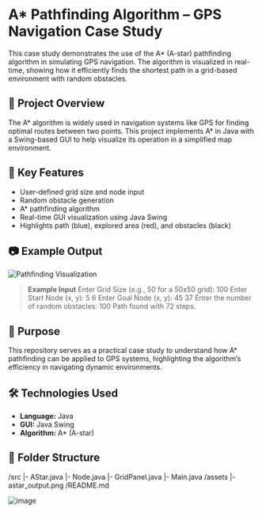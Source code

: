 # A* Pathfinding Algorithm – GPS Navigation Case Study

This case study demonstrates the use of the A* (A-star) pathfinding algorithm in simulating GPS navigation. The algorithm is visualized in real-time, showing how it efficiently finds the shortest path in a grid-based environment with random obstacles.

## 📌 Project Overview

The A* algorithm is widely used in navigation systems like GPS for finding optimal routes between two points. This project implements A* in Java with a Swing-based GUI to help visualize its operation in a simplified map environment.

## 🧠 Key Features

- User-defined grid size and node input
- Random obstacle generation
- A* pathfinding algorithm
- Real-time GUI visualization using Java Swing
- Highlights path (blue), explored area (red), and obstacles (black)

## 📷 Example Output

![Pathfinding Visualization](./assets/astar_output.png)

> **Example Input**
Enter Grid Size (e.g., 50 for a 50x50 grid): 100
Enter Start Node (x, y): 5 6
Enter Goal Node (x, y): 45 37
Enter the number of random obstacles: 100
Path found with 72 steps.


## 🎯 Purpose

This repository serves as a practical case study to understand how A* pathfinding can be applied to GPS systems, highlighting the algorithm’s efficiency in navigating dynamic environments.

## 🛠️ Technologies Used

- **Language:** Java
- **GUI:** Java Swing
- **Algorithm:** A* (A-star)

## 📁 Folder Structure

/src
|- AStar.java
|- Node.java
|- GridPanel.java
|- Main.java
/assets
|- astar_output.png
/README.md

![image](https://github.com/user-attachments/assets/07a5466e-f064-4bc4-88ae-9549687a6aae)

